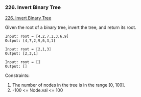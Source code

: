 ### 226. Invert Binary Tree

[226. Invert Binary Tree
](https://leetcode.com/problems/invert-binary-tree/)

Given the root of a binary tree, invert the tree, and return its root.


```
Input: root = [4,2,7,1,3,6,9]
Output: [4,7,2,9,6,3,1]
```

```
Input: root = [2,1,3]
Output: [2,3,1]
```

```
Input: root = []
Output: []
```

Constraints:

1. The number of nodes in the tree is in the range [0, 100].
2. -100 <= Node.val <= 100